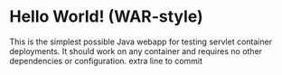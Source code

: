 Hello World! (WAR-style)
===============

This is the simplest possible Java webapp for testing servlet container deployments.  It should work on any container and requires no other dependencies or configuration.
extra line to commit
